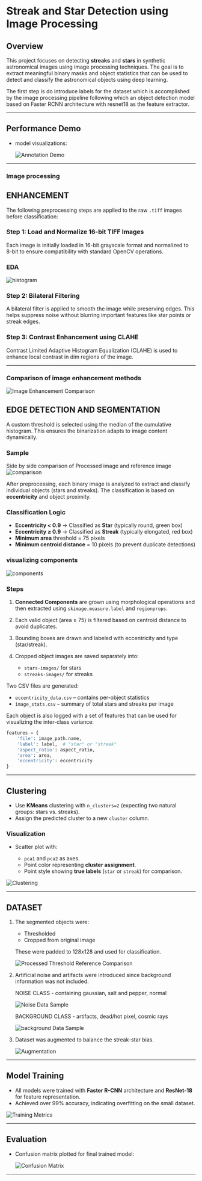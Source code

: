 # Streak and Star Detection using Image Processing

## Overview

This project focuses on detecting **streaks** and **stars** in synthetic astronomical images using image processing techniques. The goal is to extract meaningful binary masks and object statistics that can be used to detect and classify the astronomical objects using deep learning.

The first step is do introduce labels for the dataset which is accomplished by the image processing pipeline following which an object detection model based on Faster RCNN architecture with resnet18 as the feature extractor.

---
## Performance Demo

* model visualizations:

  ![Annotation Demo](images/annotation-demo.gif)

---
### Image processing

## ENHANCEMENT

The following preprocessing steps are applied to the raw `.tiff` images before classification:

### Step 1: Load and Normalize 16-bit TIFF Images

Each image is initially loaded in 16-bit grayscale format and normalized to 8-bit to ensure compatibility with standard OpenCV operations.

### EDA

![histogram](images/histogramof8bit.png)

### Step 2: Bilateral Filtering

A bilateral filter is applied to smooth the image while preserving edges. This helps suppress noise without blurring important features like star points or streak edges.

### Step 3: Contrast Enhancement using CLAHE

Contrast Limited Adaptive Histogram Equalization (CLAHE) is used to enhance local contrast in dim regions of the image.

---
### Comparison of image enhancement methods

![Image Enhancement Comparison](images/image_enhancement_comparison.png)


## EDGE DETECTION AND SEGMENTATION

A custom threshold is selected using the median of the cumulative histogram. This ensures the binarization adapts to image content dynamically.

### Sample
Side by side comparison of Processed image and reference image
![comparison](images/processed-threshold-reference-comparison.png)

After preprocessing, each binary image is analyzed to extract and classify individual objects (stars and streaks). The classification is based on **eccentricity** and object proximity.

### Classification Logic

* **Eccentricity < 0.9** → Classified as **Star** (typically round, green box)
* **Eccentricity ≥ 0.9** → Classified as **Streak** (typically elongated, red box)
* **Minimum area** threshold = 75 pixels
* **Minimum centroid distance** = 10 pixels (to prevent duplicate detections)

### visualizing components
![components](images/total_components_after_growth.png)

### Steps

1. **Connected Components** are grown using morphological operations and then extracted using `skimage.measure.label` and `regionprops`.
2. Each valid object (area ≥ 75) is filtered based on centroid distance to avoid duplicates.
3. Bounding boxes are drawn and labeled with eccentricity and type (star/streak).
4. Cropped object images are saved separately into:

   * `stars-images/` for stars
   * `streaks-images/` for streaks

Two CSV files are generated:

* `eccentricity_data.csv` – contains per-object statistics
* `image_stats.csv` – summary of total stars and streaks per image

Each object is also logged with a set of features that can be used for visualizing the inter-class variance:

```python
features = {
    'file': image_path.name,
    'label': label,  # "star" or "streak"
    'aspect_ratio': aspect_ratio,
    'area': area,
    'eccentricity': eccentricity
}
```

---

## Clustering

* Use **KMeans** clustering with `n_clusters=2` (expecting two natural groups: stars vs. streaks).
* Assign the predicted cluster to a new `cluster` column.

### Visualization

* Scatter plot with:

  * `pca1` and `pca2` as axes.
  * Point color representing **cluster assignment**.
  * Point style showing **true labels** (`star` or `streak`) for comparison.

![Clustering](images/clustering.png)

---

## DATASET

1. The segmented objects were:

   * Thresholded
   * Cropped from original image

   These were padded to 128x128 and used for classification.

   ![Processed Threshold Reference Comparison](images/processed-threshold-reference-comparison.png)

2. Artificial noise and artifacts were introduced since background information was not included.
    
    NOISE CLASS - containing gaussian, salt and pepper, normal 

   ![Noise Data Sample](images/noise_data_sample.png)

   BACKGROUND CLASS - artifacts, dead/hot pixel, cosmic rays

   ![background Data Sample](images/background_data_sample.png)

3. Dataset was augmented to balance the streak-star bias.

   ![Augmentation](images/augmented_dataset_sample.png)

---

## Model Training

* All models were trained with **Faster R-CNN** architecture and **ResNet-18** for feature representation.
* Achieved over 99% accuracy, indicating overfitting on the small dataset.

![Training Metrics](images/training_metrics.png)

---

## Evaluation

* Confusion matrix plotted for final trained model:

  ![Confusion Matrix](images/confusion_matrix.png)

---


